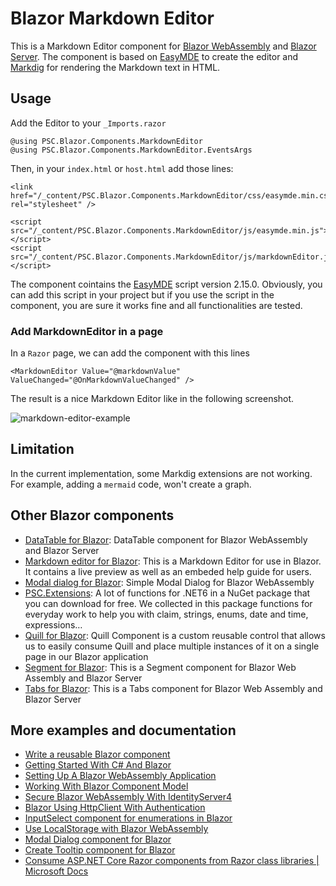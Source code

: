 # Blazor Markdown Editor
This is a Markdown Editor component for [Blazor WebAssembly](https://www.puresourcecode.com/tag/blazor-webassembly/) and [Blazor Server](https://www.puresourcecode.com/tag/blazor-server/). The component is based on [EasyMDE](https://easy-markdown-editor.tk/) to create the editor and [Markdig](https://github.com/xoofx/markdig) for rendering the Markdown text in HTML.

## Usage

Add the Editor to your ```_Imports.razor```

```
@using PSC.Blazor.Components.MarkdownEditor 
@using PSC.Blazor.Components.MarkdownEditor.EventsArgs
```

Then, in your `index.html` or `host.html` add those lines:

```
<link href="/_content/PSC.Blazor.Components.MarkdownEditor/css/easymde.min.css" rel="stylesheet" />

<script src="/_content/PSC.Blazor.Components.MarkdownEditor/js/easymde.min.js"></script>
<script src="/_content/PSC.Blazor.Components.MarkdownEditor/js/markdownEditor.js"></script>
```

The component cointains the [EasyMDE](https://easy-markdown-editor.tk/) script version 2.15.0. Obviously, you can add this script in your project but if you use the script in the component, you are sure it works fine and all functionalities are tested.

### Add MarkdownEditor in a page

In a `Razor` page, we can add the component with this lines

```
<MarkdownEditor Value="@markdownValue" ValueChanged="@OnMarkdownValueChanged" />
```

The result is a nice Markdown Editor like in the following screenshot.

![markdown-editor-example](https://user-images.githubusercontent.com/9497415/148641050-653f6101-7099-4d76-9a59-45a44e32a275.gif)

## Limitation
In the current implementation, some Markdig extensions are not working. For example, adding a `mermaid` code, won't create a graph.

## Other Blazor components
- [DataTable for Blazor](https://www.puresourcecode.com/dotnet/net-core/datatable-component-for-blazor/): DataTable component for Blazor WebAssembly and Blazor Server
- [Markdown editor for Blazor](https://www.puresourcecode.com/dotnet/blazor/markdown-editor-with-blazor/): This is a Markdown Editor for use in Blazor. It contains a live preview as well as an embeded help guide for users.
- [Modal dialog for Blazor](https://www.puresourcecode.com/dotnet/blazor/modal-dialog-component-for-blazor/): Simple Modal Dialog for Blazor WebAssembly
- [PSC.Extensions](https://www.puresourcecode.com/dotnet/net-core/a-lot-of-functions-for-net5/): A lot of functions for .NET6 in a NuGet package that you can download for free. We collected in this package functions for everyday work to help you with claim, strings, enums, date and time, expressions…
- [Quill for Blazor](https://www.puresourcecode.com/dotnet/blazor/create-a-blazor-component-for-quill/): Quill Component is a custom reusable control that allows us to easily consume Quill and place multiple instances of it on a single page in our Blazor application
- [Segment for Blazor](https://www.puresourcecode.com/dotnet/blazor/segment-control-for-blazor/): This is a Segment component for Blazor Web Assembly and Blazor Server
- [Tabs for Blazor](https://www.puresourcecode.com/dotnet/blazor/tabs-control-for-blazor/): This is a Tabs component for Blazor Web Assembly and Blazor Server

## More examples and documentation
*   [Write a reusable Blazor component](https://www.puresourcecode.com/dotnet/blazor/write-a-reusable-blazor-component/)
*   [Getting Started With C# And Blazor](https://www.puresourcecode.com/dotnet/net-core/getting-started-with-c-and-blazor/)
*   [Setting Up A Blazor WebAssembly Application](https://www.puresourcecode.com/dotnet/blazor/setting-up-a-blazor-webassembly-application/)
*   [Working With Blazor Component Model](https://www.puresourcecode.com/dotnet/blazor/working-with-blazors-component-model/)
*   [Secure Blazor WebAssembly With IdentityServer4](https://www.puresourcecode.com/dotnet/blazor/secure-blazor-webassembly-with-identityserver4/)
*   [Blazor Using HttpClient With Authentication](https://www.puresourcecode.com/dotnet/blazor/blazor-using-httpclient-with-authentication/)
*   [InputSelect component for enumerations in Blazor](https://www.puresourcecode.com/dotnet/blazor/inputselect-component-for-enumerations-in-blazor/)
*   [Use LocalStorage with Blazor WebAssembly](https://www.puresourcecode.com/dotnet/blazor/use-localstorage-with-blazor-webassembly/)
*   [Modal Dialog component for Blazor](https://www.puresourcecode.com/dotnet/blazor/modal-dialog-component-for-blazor/)
*   [Create Tooltip component for Blazor](https://www.puresourcecode.com/dotnet/blazor/create-tooltip-component-for-blazor/)
*   [Consume ASP.NET Core Razor components from Razor class libraries | Microsoft Docs](https://docs.microsoft.com/en-us/aspnet/core/blazor/components/class-libraries?view=aspnetcore-5.0&tabs=visual-studio)

